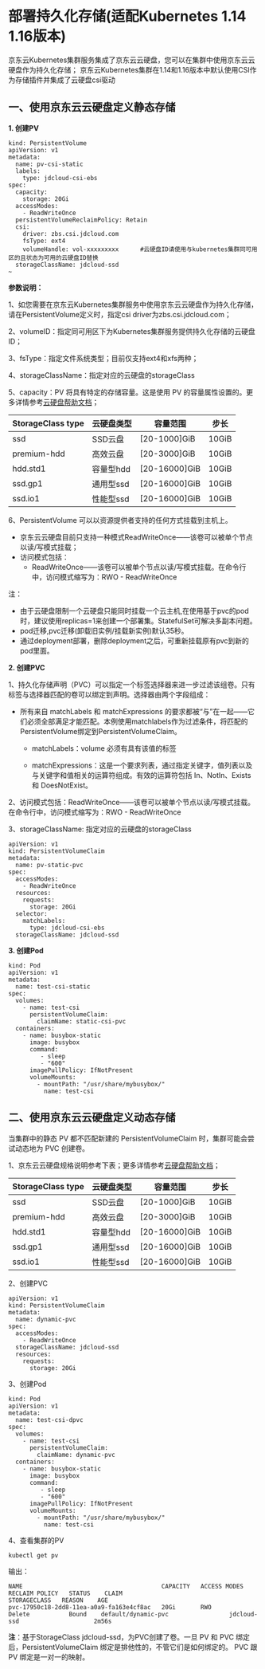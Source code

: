 # 部署持久化存储(适配Kubernetes 1.14 1.16版本)

京东云Kubernetes集群服务集成了京东云云硬盘，您可以在集群中使用京东云云硬盘作为持久化存储； 京东云Kubernetes集群在1.14和1.16版本中默认使用CSI作为存储插件并集成了云硬盘csi驱动

## 一、使用京东云云硬盘定义静态存储
    
**1. 创建PV**
```
kind: PersistentVolume
apiVersion: v1
metadata:
  name: pv-csi-static
  labels:
    type: jdcloud-csi-ebs
spec:
  capacity:
    storage: 20Gi
  accessModes:
    - ReadWriteOnce
  persistentVolumeReclaimPolicy: Retain
  csi:  
    driver: zbs.csi.jdcloud.com  
    fsType: ext4  
    volumeHandle: vol-xxxxxxxxx      #云硬盘ID请使用与kubernetes集群同可用区的且状态为可用的云硬盘ID替换
  storageClassName: jdcloud-ssd
~
```     
**参数说明：**

1、如您需要在京东云Kubernetes集群服务中使用京东云云硬盘作为持久化存储，请在PersistentVolume定义时，指定csi driver为zbs.csi.jdcloud.com；  

2、volumeID：指定同可用区下为Kubernetes集群服务提供持久化存储的云硬盘ID；  

3、fsType：指定文件系统类型；目前仅支持ext4和xfs两种； 

4、storageClassName：指定对应的云硬盘的storageClass

5、capacity：PV 将具有特定的存储容量。这是使用 PV 的容量属性设置的。更多详情参考[云硬盘帮助文档](https://docs.jdcloud.com/cn/cloud-disk-service/features)；

|StorageClass type | 云硬盘类型   |容量范围  |步长|
| ------ | ------ | ------ |------ |
|	ssd|SSD云盘  | [20-1000]GiB  |10GiB |
|premium-hdd	|高效云盘 | [20-3000]GiB  |10GiB|
|hdd.std1	|容量型hdd | [20-16000]GiB  |10GiB|
|ssd.gp1	|通用型ssd | [20-16000]GiB  |10GiB|
|ssd.io1	|性能型ssd | [20-16000]GiB  |10GiB|

6、PersistentVolume 可以以资源提供者支持的任何方式挂载到主机上。  
  - 京东云云硬盘目前只支持一种模式ReadWriteOnce——该卷可以被单个节点以读/写模式挂载；  
  - 访问模式包括：  
    - ReadWriteOnce——该卷可以被单个节点以读/写模式挂载。在命令行中，访问模式缩写为：RWO - ReadWriteOnce
  

注：  
- 由于云硬盘限制一个云硬盘只能同时挂载一个云主机,在使用基于pvc的pod时，建议使用replicas=1来创建一个部署集。StatefulSet可解决多副本问题。  
- pod迁移,pvc迁移(卸载旧实例/挂载新实例)默认35秒。  
- 通过deployment部署，删除deployment之后，可重新挂载原有pvc到新的pod里面。  

**2. 创建PVC**  

1、持久化存储声明（PVC）可以指定一个标签选择器来进一步过滤该组卷。只有标签与选择器匹配的卷可以绑定到声明。选择器由两个字段组成：

  - 所有来自 matchLabels 和 matchExpressions 的要求都被“与”在一起——它们必须全部满足才能匹配。本例使用matchlabels作为过滤条件，将匹配的PersistentVolume绑定到PersistentVolumeClaim。

    - matchLabels：volume 必须有具有该值的标签

    - matchExpressions：这是一个要求列表，通过指定关键字，值列表以及与关键字和值相关的运算符组成。有效的运算符包括 In、NotIn、Exists 和 DoesNotExist。  

2、访问模式包括：ReadWriteOnce——该卷可以被单个节点以读/写模式挂载。在命令行中，访问模式缩写为：RWO - ReadWriteOnce  

3、storageClassName: 指定对应的云硬盘的storageClass  
  

```
apiVersion: v1
kind: PersistentVolumeClaim
metadata:
  name: pv-static-pvc
spec:
  accessModes:
    - ReadWriteOnce
  resources:
    requests:
      storage: 20Gi
  selector:
    matchLabels:
      type: jdcloud-csi-ebs
  storageClassName: jdcloud-ssd
```
**3. 创建Pod**
```
kind: Pod
apiVersion: v1
metadata:
  name: test-csi-static
spec:
  volumes:
    - name: test-csi
      persistentVolumeClaim:
        claimName: static-csi-pvc
  containers:
    - name: busybox-static
      image: busybox
      command:
         - sleep
         - "600"
      imagePullPolicy: IfNotPresent
      volumeMounts:
        - mountPath: "/usr/share/mybusybox/"
          name: test-csi
```


## 二、使用京东云云硬盘定义动态存储

当集群中的静态 PV 都不匹配新建的 PersistentVolumeClaim 时，集群可能会尝试动态地为 PVC 创建卷。

1、京东云云硬盘规格说明参考下表；更多详情参考[云硬盘帮助文档](https://docs.jdcloud.com/cn/cloud-disk-service/features)；

|StorageClass type | 云硬盘类型   |容量范围  |步长|
| ------ | ------ | ------ |------ |
|	ssd|SSD云盘  | [20-1000]GiB  |10GiB |
|premium-hdd	|高效云盘 | [20-3000]GiB  |10GiB|
|hdd.std1	|容量型hdd | [20-16000]GiB  |10GiB|
|ssd.gp1	|通用型ssd | [20-16000]GiB  |10GiB|
|ssd.io1	|性能型ssd | [20-16000]GiB  |10GiB| 

2、创建PVC
```
apiVersion: v1
kind: PersistentVolumeClaim
metadata:
  name: dynamic-pvc
spec:
  accessModes:
    - ReadWriteOnce
  storageClassName: jdcloud-ssd
  resources:
    requests:
      storage: 20Gi
```  
3、创建Pod  

```
kind: Pod
apiVersion: v1
metadata:
  name: test-csi-dpvc
spec:
  volumes:
    - name: test-csi
      persistentVolumeClaim:
        claimName: dynamic-pvc
  containers:
    - name: busybox-static
      image: busybox
      command:
         - sleep
         - "600"
      imagePullPolicy: IfNotPresent
      volumeMounts:
        - mountPath: "/usr/share/mybusybox/"
          name: test-csi
```  
4、查看集群的PV  

`kubectl get pv`  

输出：  
```
NAME                                       CAPACITY   ACCESS MODES   RECLAIM POLICY   STATUS    CLAIM                                                STORAGECLASS   REASON    AGE
pvc-17950c18-2dd8-11ea-a0a9-fa163e4cf8ac   20Gi       RWO            Delete           Bound    default/dynamic-pvc                 jdcloud-ssd                     2m56s
```  
**注**：基于StorageClass jdcloud-ssd，为PVC创建了卷。一旦 PV 和 PVC 绑定后，PersistentVolumeClaim 绑定是排他性的，不管它们是如何绑定的。 PVC 跟 PV 绑定是一对一的映射。
